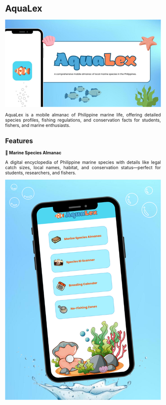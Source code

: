 # AquaLex

<img src="https://github.com/Renceskieee/AquaLex_Quiniano/blob/main/assets/readme/AquaLex%20-%20Cover.jpg" alt="Logo" />

<p align="justify">
AquaLex is a mobile almanac of Philippine marine life, offering detailed species profiles, fishing regulations, and conservation facts for students, fishers, and marine enthusiasts.
</p>

## Features

<p><strong>📘 Marine Species Almanac</strong></p>
<p align="justify">
A digital encyclopedia of Philippine marine species with details like legal catch sizes, local names, habitat, and conservation status—perfect for students, researchers, and fishers.
</p>

<img src="https://github.com/Renceskieee/AquaLex_Quiniano/blob/main/assets/readme/AquaLex%20-%20Dashboard.png" alt="Logo" />
